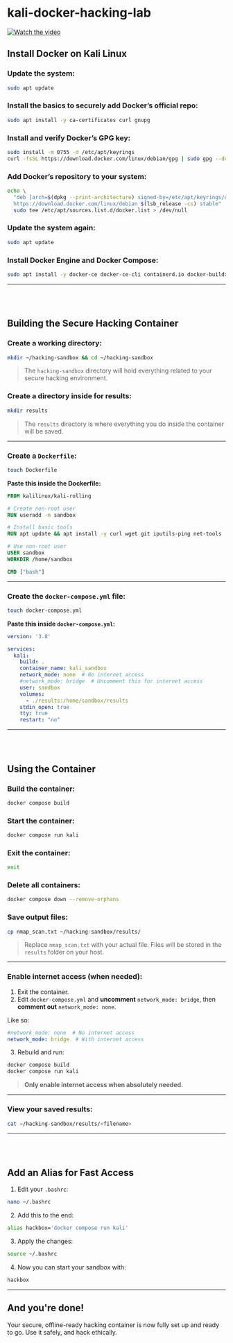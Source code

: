 # kali-docker-hacking-lab

[![Watch the video](https://img.youtube.com/vi/0SZyLPw1keM/maxresdefault.jpg)](https://www.youtube.com/watch?v=0SZyLPw1keM)

## Install Docker on Kali Linux

### Update the system:
```bash
sudo apt update
```

### Install the basics to securely add Docker’s official repo:
```bash
sudo apt install -y ca-certificates curl gnupg
```

### Install and verify Docker’s GPG key:
```bash
sudo install -m 0755 -d /etc/apt/keyrings
curl -fsSL https://download.docker.com/linux/debian/gpg | sudo gpg --dearmor -o /etc/apt/keyrings/docker.gpg
```

### Add Docker’s repository to your system:
```bash
echo \
  "deb [arch=$(dpkg --print-architecture) signed-by=/etc/apt/keyrings/docker.gpg] \
  https://download.docker.com/linux/debian $(lsb_release -cs) stable" | \
  sudo tee /etc/apt/sources.list.d/docker.list > /dev/null
```

### Update the system again:
```bash
sudo apt update
```

### Install Docker Engine and Docker Compose:
```bash
sudo apt install -y docker-ce docker-ce-cli containerd.io docker-buildx-plugin docker-compose-plugin
```

---
<br><br>
## Building the Secure Hacking Container

### Create a working directory:
```bash
mkdir ~/hacking-sandbox && cd ~/hacking-sandbox
```
> The `hacking-sandbox` directory will hold everything related to your secure hacking environment.

### Create a directory inside for results:
```bash
mkdir results
```
> The `results` directory is where everything you do inside the container will be saved.

---

### Create a `Dockerfile`:
```bash
touch Dockerfile
```

**Paste this inside the Dockerfile:**
```dockerfile
FROM kalilinux/kali-rolling

# Create non-root user
RUN useradd -m sandbox

# Install basic tools
RUN apt update && apt install -y curl wget git iputils-ping net-tools

# Use non-root user
USER sandbox
WORKDIR /home/sandbox

CMD ["bash"]
```

---

### Create the `docker-compose.yml` file:
```bash
touch docker-compose.yml
```

**Paste this inside `docker-compose.yml`:**
```yaml
version: '3.8'

services:
  kali:
    build: .
    container_name: kali_sandbox
    network_mode: none  # No internet access
    #network_mode: bridge  # Uncomment this for internet access
    user: sandbox
    volumes:
      - ./results:/home/sandbox/results
    stdin_open: true
    tty: true
    restart: "no"
```

---
<br><br>
## Using the Container

### Build the container:
```bash
docker compose build
```

### Start the container:
```bash
docker compose run kali
```

### Exit the container:
```bash
exit
```

### Delete all containers:
```bash
docker compose down --remove-orphans
```

### Save output files:
```bash
cp nmap_scan.txt ~/hacking-sandbox/results/
```
> Replace `nmap_scan.txt` with your actual file. Files will be stored in the `results` folder on your host.

---

### Enable internet access (when needed):

1. Exit the container.
2. Edit `docker-compose.yml` and **uncomment** `network_mode: bridge`, then **comment out** `network_mode: none`.

Like so:
```yaml
#network_mode: none  # No internet access
network_mode: bridge  # With internet access
```

3. Rebuild and run:
```bash
docker compose build
docker compose run kali
```

> **Only enable internet access when absolutely needed.**

---

### View your saved results:
```bash
cat ~/hacking-sandbox/results/<filename>
```

---
<br><br>
## Add an Alias for Fast Access

1. Edit your `.bashrc`:
```bash
nano ~/.bashrc
```

2. Add this to the end:
```bash
alias hackbox='docker compose run kali'
```

3. Apply the changes:
```bash
source ~/.bashrc
```

4. Now you can start your sandbox with:
```bash
hackbox
```

---

## And you're done!
Your secure, offline-ready hacking container is now fully set up and ready to go. Use it safely, and hack ethically.
